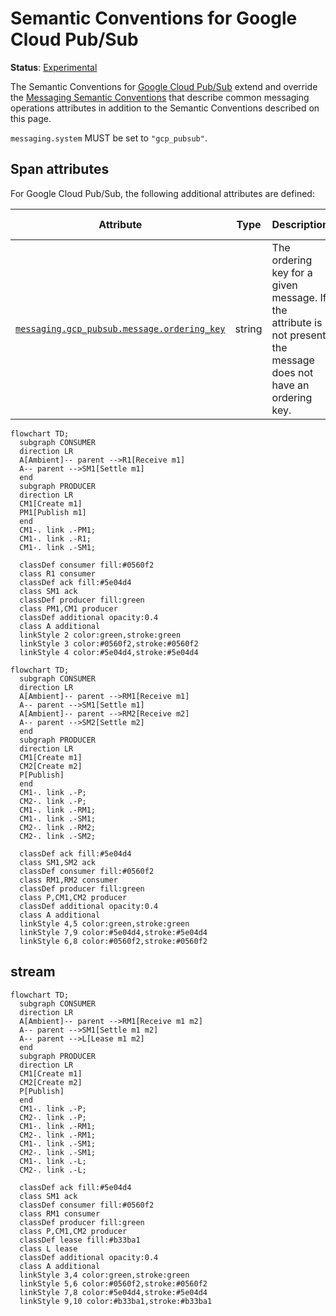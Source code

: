 <!--- Hugo front matter used to generate the website version of this page:
linkTitle: Google Cloud Pub/Sub
--->

# Semantic Conventions for Google Cloud Pub/Sub

**Status**: [Experimental][DocumentStatus]

The Semantic Conventions for [Google Cloud Pub/Sub](https://cloud.google.com/pubsub) extend and override the [Messaging Semantic Conventions](README.md) that describe common messaging operations attributes in addition to the Semantic Conventions described on this page.

`messaging.system` MUST be set to `"gcp_pubsub"`.

## Span attributes

For Google Cloud Pub/Sub, the following additional attributes are defined:
<!-- semconv messaging.gcp_pubsub(full,tag=tech-specific-gcp-pubsub) -->
| Attribute  | Type | Description  | Examples  | Requirement Level |
|---|---|---|---|---|
| [`messaging.gcp_pubsub.message.ordering_key`](../attributes-registry/messaging.md) | string | The ordering key for a given message. If the attribute is not present, the message does not have an ordering key. | `ordering_key` | Conditionally Required: If the message type has an ordering key set. |
<!-- endsemconv -->




```mermaid
flowchart TD;
  subgraph CONSUMER
  direction LR
  A[Ambient]-- parent -->R1[Receive m1]
  A-- parent -->SM1[Settle m1]
  end
  subgraph PRODUCER
  direction LR
  CM1[Create m1]
  PM1[Publish m1]
  end
  CM1-. link .-PM1;
  CM1-. link .-R1;
  CM1-. link .-SM1;

  classDef consumer fill:#0560f2
  class R1 consumer
  classDef ack fill:#5e04d4
  class SM1 ack
  classDef producer fill:green
  class PM1,CM1 producer
  classDef additional opacity:0.4
  class A additional
  linkStyle 2 color:green,stroke:green
  linkStyle 3 color:#0560f2,stroke:#0560f2
  linkStyle 4 color:#5e04d4,stroke:#5e04d4
```


```mermaid
flowchart TD;
  subgraph CONSUMER
  direction LR
  A[Ambient]-- parent -->RM1[Receive m1]
  A-- parent -->SM1[Settle m1]
  A[Ambient]-- parent -->RM2[Receive m2]
  A-- parent -->SM2[Settle m2]
  end
  subgraph PRODUCER
  direction LR
  CM1[Create m1]
  CM2[Create m2]
  P[Publish]
  end
  CM1-. link .-P;
  CM2-. link .-P;
  CM1-. link .-RM1;
  CM1-. link .-SM1;
  CM2-. link .-RM2;
  CM2-. link .-SM2;

  classDef ack fill:#5e04d4
  class SM1,SM2 ack
  classDef consumer fill:#0560f2
  class RM1,RM2 consumer
  classDef producer fill:green
  class P,CM1,CM2 producer
  classDef additional opacity:0.4
  class A additional
  linkStyle 4,5 color:green,stroke:green
  linkStyle 7,9 color:#5e04d4,stroke:#5e04d4
  linkStyle 6,8 color:#0560f2,stroke:#0560f2
```
## stream
```mermaid
flowchart TD;
  subgraph CONSUMER
  direction LR
  A[Ambient]-- parent -->RM1[Receive m1 m2]
  A-- parent -->SM1[Settle m1 m2]
  A-- parent -->L[Lease m1 m2]
  end
  subgraph PRODUCER
  direction LR
  CM1[Create m1]
  CM2[Create m2]
  P[Publish]
  end
  CM1-. link .-P;
  CM2-. link .-P;
  CM1-. link .-RM1;
  CM2-. link .-RM1;
  CM1-. link .-SM1;
  CM2-. link .-SM1;
  CM1-. link .-L;
  CM2-. link .-L;

  classDef ack fill:#5e04d4
  class SM1 ack
  classDef consumer fill:#0560f2
  class RM1 consumer
  classDef producer fill:green
  class P,CM1,CM2 producer
  classDef lease fill:#b33ba1
  class L lease
  classDef additional opacity:0.4
  class A additional
  linkStyle 3,4 color:green,stroke:green 
  linkStyle 5,6 color:#0560f2,stroke:#0560f2
  linkStyle 7,8 color:#5e04d4,stroke:#5e04d4
  linkStyle 9,10 color:#b33ba1,stroke:#b33ba1
```

[DocumentStatus]: https://github.com/open-telemetry/opentelemetry-specification/tree/v1.26.0/specification/document-status.md
